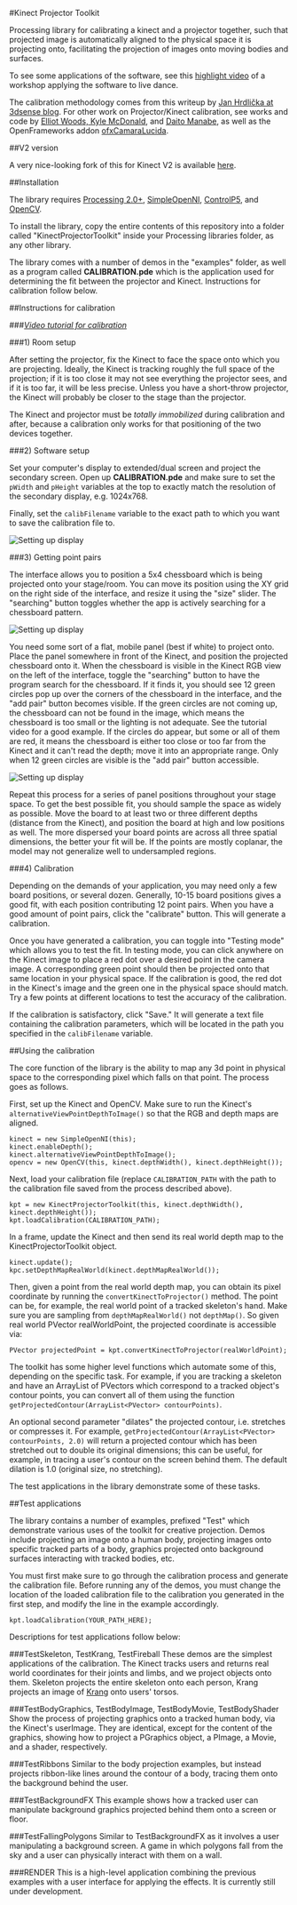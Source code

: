 #Kinect Projector Toolkit

Processing library for calibrating a kinect and a projector together, such that projected image is automatically aligned to the physical space it is projecting onto, facilitating the projection of images onto moving bodies and surfaces.

To see some applications of the software, see this [highlight video](http://vimeo.com/81914893) of a workshop applying the software to live dance.

The calibration methodology comes from this writeup by [Jan Hrdlička at 3dsense blog](http://blog.3dsense.org/programming/kinect-projector-calibration-human-mapping-2/). For other work on Projector/Kinect calibration, see works and code by [Elliot Woods, Kyle McDonald](https://github.com/elliotwoods/artandcode.Camera-and-projector-calibration), and [Daito Manabe](http://thecreatorsproject.vice.com/blog/projection-mapped-dance-performance-daito-manabe), as well as the OpenFrameworks addon [ofxCamaraLucida](http://chparsons.com.ar/#camara_lucida).

##V2 version

A very nice-looking fork of this for Kinect V2 is available [here](https://github.com/bradenneufeld/K2P3Toolkit).

##Installation

The library requires [Processing 2.0+](http://www.processing.org), [SimpleOpenNI](https://code.google.com/p/simple-openni/), [ControlP5](http://www.sojamo.de/libraries/controlP5/), and [OpenCV](https://github.com/atduskgreg/opencv-processing).

To install the library, copy the entire contents of this repository into a folder called "KinectProjectorToolkit" inside your Processing libraries folder, as any other library.

The library comes with a number of demos in the "examples" folder, as well as a program called **CALIBRATION.pde** which is the application used for determining the fit between the projector and Kinect. Instructions for calibration follow below.


##Instructions for calibration

###*[Video tutorial for calibration](http://vimeo.com/84658886)*

###1) Room setup

After setting the projector, fix the Kinect to face the space onto which you are projecting. Ideally, the Kinect is tracking roughly the full space of the projection; if it is too close it may not see everything the projector sees, and if it is too far, it will be less precise. Unless you have a short-throw projector, the Kinect will probably be closer to the stage than the projector.

The Kinect and projector must be *totally immobilized* during calibration and after, because a calibration only works for that positioning of the two devices together.


###2) Software setup

Set your computer's display to extended/dual screen and project the secondary screen. Open up **CALIBRATION.pde** and make sure to set the `pWidth` and `pHeight` variables at the top to exactly match the resolution of the secondary display, e.g. 1024x768.

Finally, set the `calibFilename` variable to the exact path to which you want to save the calibration file to.

![Setting up display](http://www.genekogan.com/images/kinect-projector-toolkit/kpt_screen_1.jpg)


###3) Getting point pairs

The interface allows you to position a 5x4 chessboard which is being projected onto your stage/room. You can move its position using the XY grid on the right side of the interface, and resize it using the "size" slider. The "searching" button toggles whether the app is actively searching for a chessboard pattern. 

![Setting up display](http://www.genekogan.com/images/kinect-projector-toolkit/kpt_screen_2.jpg)

You need some sort of a flat, mobile panel (best if white) to project onto. Place the panel somewhere in front of the Kinect, and position the projected chessboard onto it. When the chessboard is visible in the Kinect RGB view on the left of the interface, toggle the "searching" button to have the program search for the chessboard. If it finds it, you should see 12 green circles pop up over the corners of the chessboard in the interface, and the "add pair" button becomes visible. If the green circles are not coming up, the chessboard can not be found in the image, which means the chessboard is too small or the lighting is not adequate. See the tutorial video for a good example. If the circles do appear, but some or all of them are red, it means the chessboard is either too close or too far from the Kinect and it can't read the depth; move it into an appropriate range. Only when 12 green circles are visible is the "add pair" button accessible. 

![Setting up display](http://www.genekogan.com/images/kinect-projector-toolkit/kpt_screen_3.jpg)

Repeat this process for a series of panel positions throughout your stage space. To get the best possible fit, you should sample the space as widely as possible. Move the board to at least two or three different depths (distance from the Kinect), and position the board at high and low positions as well. The more dispersed your board points are across all three spatial dimensions, the better your fit will be. If the points are mostly coplanar, the model may not generalize well to undersampled regions.


###4) Calibration

Depending on the demands of your application, you may need only a few board positions, or several dozen. Generally, 10-15 board positions gives a good fit, with each position contributing 12 point pairs. When you have a good amount of point pairs, click the "calibrate" button. This will generate a calibration. 

Once you have generated a calibration, you can toggle into "Testing mode" which allows you to test the fit. In testing mode, you can click anywhere on the Kinect image to place a red dot over a desired point in the camera image. A corresponding green point should then be projected onto that same location in your physical space. If the calibration is good, the red dot in the Kinect's image and the green one in the physical space should match. Try a few points at different locations to test the accuracy of the calibration.

If the calibration is satisfactory, click "Save." It will generate a text file containing the calibration parameters, which will be located in the path you specified in the `calibFilename` variable. 


##Using the calibration

The core function of the library is the ability to map any 3d point in physical space to the corresponding pixel  which falls on that point. The process goes as follows.

First, set up the Kinect and OpenCV. Make sure to run the Kinect's `alternativeViewPointDepthToImage()` so that the RGB and depth maps are aligned.

	kinect = new SimpleOpenNI(this); 
	kinect.enableDepth();
	kinect.alternativeViewPointDepthToImage();
	opencv = new OpenCV(this, kinect.depthWidth(), kinect.depthHeight());

Next, load your calibration file (replace `CALIBRATION_PATH` with the path to the calibration file saved from the process described above).

	kpt = new KinectProjectorToolkit(this, kinect.depthWidth(), kinect.depthHeight());
	kpt.loadCalibration(CALIBRATION_PATH);
	
In a frame, update the Kinect and then send its real world depth map to the KinectProjectorToolkit object.

	kinect.update();  
	kpc.setDepthMapRealWorld(kinect.depthMapRealWorld()); 

Then, given a point from the real world depth map, you can obtain its pixel coordinate by running the `convertKinectToProjector()` method. The point can be, for example, the real world point of a tracked skeleton's hand. Make sure you are sampling from `depthMapRealWorld()` not `depthMap()`. So given real world PVector realWorldPoint, the projected coordinate is accessible via:

	PVector projectedPoint = kpt.convertKinectToProjector(realWorldPoint);

The toolkit has some higher level functions which automate some of this, depending on the specific task. For example, if you are tracking a skeleton and have an ArrayList of PVectors which correspond to a tracked object's contour points, you can convert all of them using the function `getProjectedContour(ArrayList<PVector> contourPoints)`. 

An optional second parameter "dilates" the projected contour, i.e. stretches or compresses it. For example, `getProjectedContour(ArrayList<PVector> contourPoints, 2.0)` will return a projected contour which has been stretched out to double its original dimensions; this can be useful, for example, in tracing a user's contour on the screen behind them. The default dilation is 1.0 (original size, no stretching).

The test applications in the library demonstrate some of these tasks.
	

##Test applications

The library contains a number of examples, prefixed "Test" which demonstrate various uses of the toolkit for creative projection. Demos include projecting an image onto a human body, projecting images onto specific tracked parts of a body, graphics projected onto background surfaces interacting with tracked bodies, etc. 

You must first make sure to go through the calibration process and generate the calibration file. Before running any of the demos, you must change the location of the loaded calibration file to the calibration you generated in the first step, and modify the line in the example accordingly.

	kpt.loadCalibration(YOUR_PATH_HERE);

Descriptions for test applications follow below:

###TestSkeleton, TestKrang, TestFireball
These demos are the simplest applications of the calibration. The Kinect tracks users and returns real world coordinates for their joints and limbs, and we project objects onto them. Skeleton projects the entire skeleton onto each person, Krang projects an image of [Krang](http://en.wikipedia.org/wiki/Krang) onto users' torsos. 

###TestBodyGraphics, TestBodyImage, TestBodyMovie, TestBodyShader
Show the process of projecting graphics onto a tracked human body, via the Kinect's userImage. They are identical, except for the content of the graphics, showing how to project a PGraphics object, a PImage, a Movie, and a shader, respectively.

###TestRibbons
Similar to the body projection examples, but instead projects ribbon-like lines around the contour of a body, tracing them onto the background behind the user.

###TestBackgroundFX
This example shows how a tracked user can manipulate background graphics projected behind them onto a screen or floor.

###TestFallingPolygons
Similar to TestBackgroundFX as it involves a user manipulating a background screen. A game in which polygons fall from the sky and a user can physically interact with them on a wall.

###RENDER
This is a high-level application combining the previous examples with a user interface for applying the effects. It is currently still under development.
